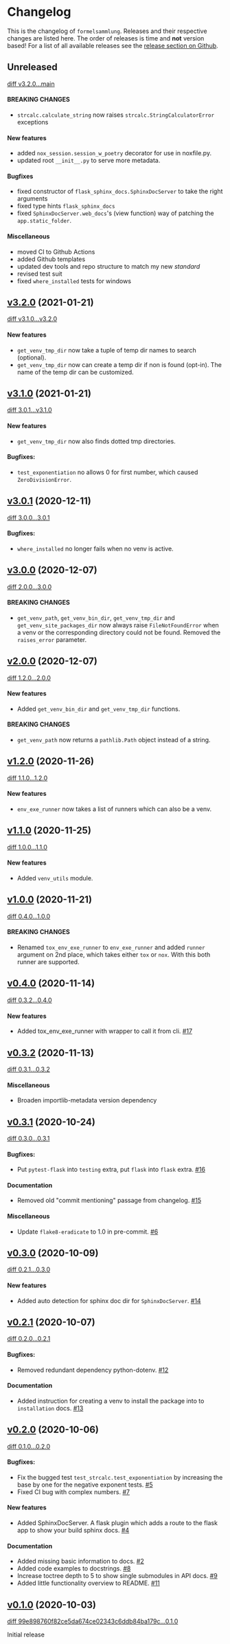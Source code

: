 # Changelog

This is the changelog of `formelsammlung`. Releases and their respective
changes are listed here. The order of releases is time and **not** version based!
For a list of all available releases see the
[release section on Github](https://github.com/Cielquan/formelsammlung/releases).


<!-- Valid subcategories
#### BREAKING CHANGES
#### New features
#### Bugfixes
#### Documentation
#### Miscellaneous
-->


## Unreleased
[diff v3.2.0...main](https://github.com/Cielquan/formelsammlung/compare/v3.2.0...main)

#### BREAKING CHANGES
- `strcalc.calculate_string` now raises `strcalc.StringCalculatorError` exceptions

#### New features

- added `nox_session.session_w_poetry` decorator for use in noxfile.py.
- updated root `__init__.py` to serve more metadata.

#### Bugfixes

- fixed constructor of `flask_sphinx_docs.SphinxDocServer` to take the right arguments
- fixed type hints `flask_sphinx_docs`
- fixed `SphinxDocServer.web_docs`'s (view function) way of patching the
  `app.static_folder`.

#### Miscellaneous

- moved CI to Github Actions
- added Github templates
- updated dev tools and repo structure to match my new *standard*
- revised test suit
- fixed `where_installed` tests for windows



## [v3.2.0](https://github.com/Cielquan/formelsammlung/releases/v3.2.0) (2021-01-21)
[diff v3.1.0...v3.2.0](https://github.com/Cielquan/formelsammlung/compare/v3.1.0...v3.2.0)

#### New features

- `get_venv_tmp_dir` now take a tuple of temp dir names to search (optional).
- `get_venv_tmp_dir` now can create a temp dir if non is found (opt-in). The name of
  the temp dir can be customized.



## [v3.1.0](https://github.com/Cielquan/formelsammlung/releases/v3.1.0) (2021-01-21)
[diff 3.0.1...v3.1.0](https://github.com/Cielquan/formelsammlung/compare/3.0.1...v3.1.0)

#### New features

- `get_venv_tmp_dir` now also finds dotted tmp directories.

#### Bugfixes:

- `test_exponentiation` no allows 0 for first number, which caused `ZeroDivisionError`.



## [v3.0.1](https://github.com/Cielquan/formelsammlung/releases/3.0.1) (2020-12-11)
[diff 3.0.0...3.0.1](https://github.com/Cielquan/formelsammlung/compare/3.0.0...3.0.1)

#### Bugfixes:

- `where_installed` no longer fails when no venv is active.



## [v3.0.0](https://github.com/Cielquan/formelsammlung/releases/3.0.0) (2020-12-07)
[diff 2.0.0...3.0.0](https://github.com/Cielquan/formelsammlung/compare/2.0.0...3.0.0)

#### BREAKING CHANGES

- `get_venv_path`, `get_venv_bin_dir`, `get_venv_tmp_dir` and
  `get_venv_site_packages_dir` now always raise `FileNotFoundError` when a venv or
  the corresponding directory could not be found. Removed the `raises_error` parameter.



## [v2.0.0](https://github.com/Cielquan/formelsammlung/releases/2.0.0) (2020-12-07)
[diff 1.2.0...2.0.0](https://github.com/Cielquan/formelsammlung/compare/1.2.0...2.0.0)

#### New features

- Added `get_venv_bin_dir` and `get_venv_tmp_dir` functions.

#### BREAKING CHANGES

- `get_venv_path` now returns a `pathlib.Path` object instead of a string.



## [v1.2.0](https://github.com/Cielquan/formelsammlung/releases/1.2.0) (2020-11-26)
[diff 1.1.0...1.2.0](https://github.com/Cielquan/formelsammlung/compare/1.1.0...1.2.0)

#### New features

- `env_exe_runner` now takes a list of runners which can also be a venv.



## [v1.1.0](https://github.com/Cielquan/formelsammlung/releases/1.1.0) (2020-11-25)
[diff 1.0.0...1.1.0](https://github.com/Cielquan/formelsammlung/compare/1.0.0...1.1.0)

#### New features

- Added `venv_utils` module.



## [v1.0.0](https://github.com/Cielquan/formelsammlung/releases/1.0.0) (2020-11-21)
[diff 0.4.0...1.0.0](https://github.com/Cielquan/formelsammlung/compare/0.4.0...1.0.0)

#### BREAKING CHANGES

- Renamed `tox_env_exe_runner` to `env_exe_runner` and added `runner` argument
  on 2nd place, which takes either `tox` or `nox`. With this both runner are supported.



## [v0.4.0](https://github.com/Cielquan/formelsammlung/releases/0.4.0) (2020-11-14)
[diff 0.3.2...0.4.0](https://github.com/Cielquan/formelsammlung/compare/0.3.2...0.4.0)

#### New features

- Added tox_env_exe_runner with wrapper to call it from cli.
  [#17](https://github.com/Cielquan/formelsammlung/issues/17)



## [v0.3.2](https://github.com/Cielquan/formelsammlung/releases/0.3.2) (2020-11-13)
[diff 0.3.1...0.3.2](https://github.com/Cielquan/formelsammlung/compare/0.3.1...0.3.2)

#### Miscellaneous

- Broaden importlib-metadata version dependency



## [v0.3.1](https://github.com/Cielquan/formelsammlung/releases/0.3.1) (2020-10-24)
[diff 0.3.0...0.3.1](https://github.com/Cielquan/formelsammlung/compare/0.3.0...0.3.1)

#### Bugfixes:

- Put `pytest-flask` into `testing` extra, put `flask` into `flask` extra.
  [#16](https://github.com/Cielquan/formelsammlung/issues/16)

#### Documentation

- Removed old "commit mentioning" passage from changelog.
  [#15](https://github.com/Cielquan/formelsammlung/issues/15)

#### Miscellaneous

- Update `flake8-eradicate` to 1.0 in pre-commit.
  [#6](https://github.com/Cielquan/formelsammlung/issues/6)



## [v0.3.0](https://github.com/Cielquan/formelsammlung/releases/0.3.0) (2020-10-09)
[diff 0.2.1...0.3.0](https://github.com/Cielquan/formelsammlung/compare/0.2.1...0.3.0)

#### New features

- Added auto detection for sphinx doc dir for `SphinxDocServer`.
  [#14](https://github.com/Cielquan/formelsammlung/issues/14)



## [v0.2.1](https://github.com/Cielquan/formelsammlung/releases/0.2.1) (2020-10-07)
[diff 0.2.0...0.2.1](https://github.com/Cielquan/formelsammlung/compare/0.2.0...0.2.1)

#### Bugfixes:

- Removed redundant dependency python-dotenv.
  [#12](https://github.com/Cielquan/formelsammlung/issues/12)

#### Documentation

- Added instruction for creating a venv to install the package into to `installation` docs.
  [#13](https://github.com/Cielquan/formelsammlung/issues/13)



## [v0.2.0](https://github.com/Cielquan/formelsammlung/releases/0.2.0) (2020-10-06)
[diff 0.1.0...0.2.0](https://github.com/Cielquan/formelsammlung/compare/0.1.0...0.2.0)

#### Bugfixes:

- Fix the bugged test `test_strcalc.test_exponentiation` by increasing the base by one for the negative exponent tests.
  [#5](https://github.com/Cielquan/formelsammlung/issues/5)
- Fixed CI bug with complex numbers.
  [#7](https://github.com/Cielquan/formelsammlung/issues/7)

#### New features

- Added SphinxDocServer. A flask plugin which adds a route to the flask app to show your build sphinx docs.
  [#4](https://github.com/Cielquan/formelsammlung/issues/4)

#### Documentation

- Added missing basic information to docs.
  [#2](https://github.com/Cielquan/formelsammlung/issues/2)
- Added code examples to docstrings.
  [#8](https://github.com/Cielquan/formelsammlung/issues/8)
- Increase toctree depth to 5 to show single submodules in API docs.
  [#9](https://github.com/Cielquan/formelsammlung/issues/9)
- Added little functionality overview to README.
  [#11](https://github.com/Cielquan/formelsammlung/issues/11)



## [v0.1.0](https://github.com/Cielquan/formelsammlung/releases/0.1.0) (2020-10-03)
[diff 99e898760f82ce5da674ce02343c6ddb84ba179c...0.1.0](https://github.com/Cielquan/formelsammlung/compare/99e898760f82ce5da674ce02343c6ddb84ba179c...0.1.0)

Initial release
